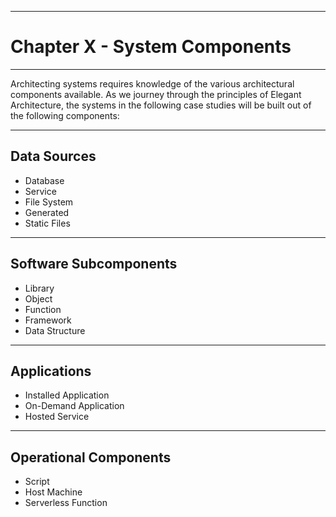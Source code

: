 ----

# Chapter X - System Components

----

Architecting systems requires knowledge of the various architectural components available. As we journey through the principles of Elegant Architecture, the systems in the following case studies will be built out of the following components:

----

## Data Sources

- Database
- Service
- File System
- Generated
- Static Files

----

## Software Subcomponents

- Library
- Object
- Function
- Framework
- Data Structure

---- 

## Applications 

- Installed Application
- On-Demand Application
- Hosted Service

---- 

## Operational Components
- Script
- Host Machine
- Serverless Function

